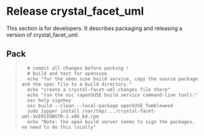 
Release crystal_facet_uml
=============

This section is for developers.
It describes packaging and releasing a version of crystal_facet_uml.

Pack
-----------

>       # commit all changes before packing !
>       # build and test for opensuse
>       echo "for the oben suse build service, copy the source package and the spec file to a build directory."
>       echo "create a crystal-facet-uml.changes file there"
>       echo "run the osc (openSUSE build service command-line tool):"
>       osc help signkey
>       osc build --clean --local-package openSUSE_Tumbleweed
>       sudo zypper install /var/tmp/.../crystal-facet-uml-$VERSIONSTR-1.x86_64.rpm
>       echo "Note: the open build server seems to sign the packages, no need to do this locally"
